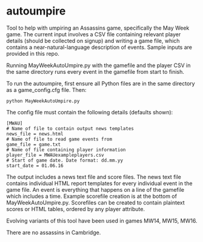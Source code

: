# autoumpire
Tool to help with umpiring an Assassins game, specifically the May Week game. The current input involves a CSV file containing relevant player details (should be collected on signup) and writing a game file, which contains a near-natural-language description of events. Sample inputs are provided in this repo.

Running MayWeekAutoUmpire.py with the gamefile and the player CSV in the same directory runs every event in the gamefile from start to finish.

To run the autoumpire, first ensure all Python files are in the same directory as a game_config.cfg file. Then:

```
python MayWeekAutoUmpire.py
```

The config file must contain the following details (defaults shown):
```
[MWAU]
# Name of file to contain output news templates
news_file = news.html
# Name of file to read game events from
game_file = game.txt
# Name of file containing player information
player_file = MWAUexampleplayers.csv
# Start of game date. Date format: dd.mm.yy
start_date = 01.06.16
```
The output includes a news text file and score files. The news text file contains individual HTML report templates for every individual event in the game file. An event is everything that happens on a line of the gamefile which includes a time. Example scorefile creation is at the bottom of MayWeekAutoUmpire.py. Scorefiles can be created to contain plaintext scores or HTML tables, ordered by any player attribute.

Evolving variants of this tool have been used in games MW14, MW15, MW16.

There are no assassins in Cambridge.
